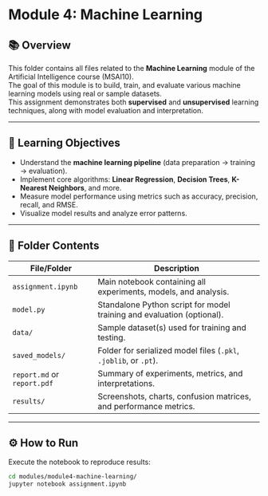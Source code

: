 # Module 4: Machine Learning

## 📚 Overview
This folder contains all files related to the **Machine Learning** module of the Artificial Intelligence course (MSAI10).  
The goal of this module is to build, train, and evaluate various machine learning models using real or sample datasets.  
This assignment demonstrates both **supervised** and **unsupervised** learning techniques, along with model evaluation and interpretation.

---

## 🧠 Learning Objectives
- Understand the **machine learning pipeline** (data preparation → training → evaluation).  
- Implement core algorithms: **Linear Regression**, **Decision Trees**, **K-Nearest Neighbors**, and more.  
- Measure model performance using metrics such as accuracy, precision, recall, and RMSE.  
- Visualize model results and analyze error patterns.

---

## 📁 Folder Contents
| File/Folder | Description |
|--------------|-------------|
| `assignment.ipynb` | Main notebook containing all experiments, models, and analysis. |
| `model.py` | Standalone Python script for model training and evaluation (optional). |
| `data/` | Sample dataset(s) used for training and testing. |
| `saved_models/` | Folder for serialized model files (`.pkl`, `.joblib`, or `.pt`). |
| `report.md` or `report.pdf` | Summary of experiments, metrics, and interpretations. |
| `results/` | Screenshots, charts, confusion matrices, and performance metrics. |

---

## ⚙️ How to Run
Execute the notebook to reproduce results:

```bash
cd modules/module4-machine-learning/
jupyter notebook assignment.ipynb
